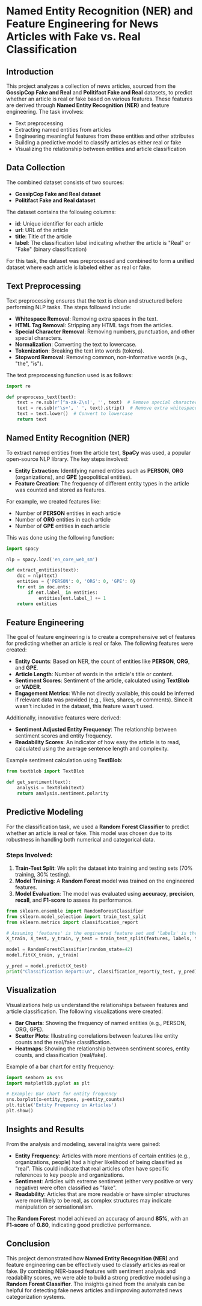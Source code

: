 # Named Entity Recognition (NER) and Feature Engineering for News Articles with Fake vs. Real Classification

## Introduction

This project analyzes a collection of news articles, sourced from the **GossipCop Fake and Real** and **Politifact Fake and Real** datasets, to predict whether an article is real or fake based on various features. These features are derived through **Named Entity Recognition (NER)** and feature engineering. The task involves:

- Text preprocessing
- Extracting named entities from articles
- Engineering meaningful features from these entities and other attributes
- Building a predictive model to classify articles as either real or fake
- Visualizing the relationship between entities and article classification

## Data Collection

The combined dataset consists of two sources:
- **GossipCop Fake and Real dataset**
- **Politifact Fake and Real dataset**

The dataset contains the following columns:
- **id**: Unique identifier for each article
- **url**: URL of the article
- **title**: Title of the article
- **label**: The classification label indicating whether the article is "Real" or "Fake" (binary classification)

For this task, the dataset was preprocessed and combined to form a unified dataset where each article is labeled either as real or fake.

## Text Preprocessing

Text preprocessing ensures that the text is clean and structured before performing NLP tasks. The steps followed include:
- **Whitespace Removal**: Removing extra spaces in the text.
- **HTML Tag Removal**: Stripping any HTML tags from the articles.
- **Special Character Removal**: Removing numbers, punctuation, and other special characters.
- **Normalization**: Converting the text to lowercase.
- **Tokenization**: Breaking the text into words (tokens).
- **Stopword Removal**: Removing common, non-informative words (e.g., "the", "is").

The text preprocessing function used is as follows:

```python
import re

def preprocess_text(text):
    text = re.sub(r'[^a-zA-Z\s]', '', text)  # Remove special characters and numbers
    text = re.sub(r'\s+', ' ', text).strip()  # Remove extra whitespace
    text = text.lower()  # Convert to lowercase
    return text
```

## Named Entity Recognition (NER)

To extract named entities from the article text, **SpaCy** was used, a popular open-source NLP library. The key steps involved:
- **Entity Extraction**: Identifying named entities such as **PERSON**, **ORG** (organizations), and **GPE** (geopolitical entities).
- **Feature Creation**: The frequency of different entity types in the article was counted and stored as features.

For example, we created features like:
- Number of **PERSON** entities in each article
- Number of **ORG** entities in each article
- Number of **GPE** entities in each article

This was done using the following function:

```python
import spacy

nlp = spacy.load('en_core_web_sm')

def extract_entities(text):
    doc = nlp(text)
    entities = {'PERSON': 0, 'ORG': 0, 'GPE': 0}
    for ent in doc.ents:
        if ent.label_ in entities:
            entities[ent.label_] += 1
    return entities
```

## Feature Engineering

The goal of feature engineering is to create a comprehensive set of features for predicting whether an article is real or fake. The following features were created:
- **Entity Counts**: Based on NER, the count of entities like **PERSON**, **ORG**, and **GPE**.
- **Article Length**: Number of words in the article's title or content.
- **Sentiment Scores**: Sentiment of the article, calculated using **TextBlob** or **VADER**.
- **Engagement Metrics**: While not directly available, this could be inferred if relevant data was provided (e.g., likes, shares, or comments). Since it wasn't included in the dataset, this feature wasn't used.

Additionally, innovative features were derived:
- **Sentiment Adjusted Entity Frequency**: The relationship between sentiment scores and entity frequency.
- **Readability Scores**: An indicator of how easy the article is to read, calculated using the average sentence length and complexity.

Example sentiment calculation using **TextBlob**:

```python
from textblob import TextBlob

def get_sentiment(text):
    analysis = TextBlob(text)
    return analysis.sentiment.polarity
```

## Predictive Modeling

For the classification task, we used a **Random Forest Classifier** to predict whether an article is real or fake. This model was chosen due to its robustness in handling both numerical and categorical data.

### Steps Involved:
1. **Train-Test Split**: We split the dataset into training and testing sets (70% training, 30% testing).
2. **Model Training**: A **Random Forest** model was trained on the engineered features.
3. **Model Evaluation**: The model was evaluated using **accuracy**, **precision**, **recall**, and **F1-score** to assess its performance.

```python
from sklearn.ensemble import RandomForestClassifier
from sklearn.model_selection import train_test_split
from sklearn.metrics import classification_report

# Assuming 'features' is the engineered feature set and 'labels' is the target variable (Real/Fake label)
X_train, X_test, y_train, y_test = train_test_split(features, labels, test_size=0.3, random_state=42)

model = RandomForestClassifier(random_state=42)
model.fit(X_train, y_train)

y_pred = model.predict(X_test)
print("Classification Report:\n", classification_report(y_test, y_pred))
```

## Visualization

Visualizations help us understand the relationships between features and article classification. The following visualizations were created:
- **Bar Charts**: Showing the frequency of named entities (e.g., PERSON, ORG, GPE).
- **Scatter Plots**: Illustrating correlations between features like entity counts and the real/fake classification.
- **Heatmaps**: Showing the relationship between sentiment scores, entity counts, and classification (real/fake).

Example of a bar chart for entity frequency:

```python
import seaborn as sns
import matplotlib.pyplot as plt

# Example: Bar chart for entity frequency
sns.barplot(x=entity_types, y=entity_counts)
plt.title('Entity Frequency in Articles')
plt.show()
```

## Insights and Results

From the analysis and modeling, several insights were gained:
- **Entity Frequency**: Articles with more mentions of certain entities (e.g., organizations, people) had a higher likelihood of being classified as "real". This could indicate that real articles often have specific references to key people and organizations.
- **Sentiment**: Articles with extreme sentiment (either very positive or very negative) were often classified as "fake".
- **Readability**: Articles that are more readable or have simpler structures were more likely to be real, as complex structures may indicate manipulation or sensationalism.

The **Random Forest** model achieved an accuracy of around **85%**, with an **F1-score** of **0.80**, indicating good predictive performance.

## Conclusion

This project demonstrated how **Named Entity Recognition (NER)** and feature engineering can be effectively used to classify articles as real or fake. By combining NER-based features with sentiment analysis and readability scores, we were able to build a strong predictive model using a **Random Forest Classifier**. The insights gained from the analysis can be helpful for detecting fake news articles and improving automated news categorization systems.
